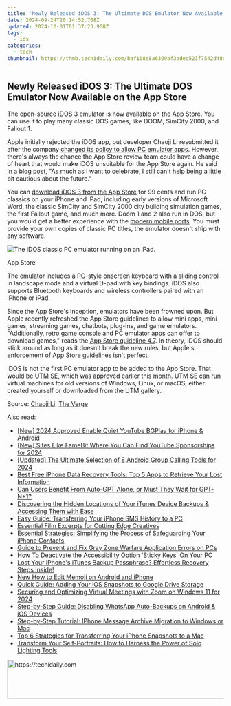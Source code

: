 ```yaml
---
title: "Newly Released iDOS 3: The Ultimate DOS Emulator Now Available on the App Store"
date: 2024-09-24T20:14:52.768Z
updated: 2024-10-01T01:37:23.968Z
tags:
  - ios
categories:
  - tech
thumbnail: https://thmb.techidaily.com/baf1b8e8a6309af3aded523f7542d48deabc8aba1c589761259a11d60427bc88.jpg
---
```


## Newly Released iDOS 3: The Ultimate DOS Emulator Now Available on the App Store

The open-source iDOS 3 emulator is now available on the App Store. You can use it to play many classic DOS games, like DOOM, SimCity 2000, and Fallout 1.

 Apple initially rejected the iDOS app, but developer Chaoji Li resubmitted it after the company [changed its policy to allow PC emulator apps](https://tiktok-videos.techidaily.com/updated-tiktok-broadcast-chrome-android-iphone-techniques/). However, there's always the chance the App Store review team could have a change of heart that would make iDOS unsuitable for the App Store again. He said in a blog post, "As much as I want to celebrate, I still can't help being a little bit cautious about the future."

 You can [download iDOS 3 from the App Store](https://apps.apple.com/app/id1580768213) for 99 cents and run PC classics on your iPhone and iPad, including early versions of Microsoft Word, the classic SimCity and SimCity 2000 city building simulation games, the first Fallout game, and much more. Doom 1 and 2 also run in DOS, but you would get a better experience with the [modern mobile ports](https://apps.apple.com/us/app/doom/id336347946). You must provide your own copies of classic PC titles, the emulator doesn't ship with any software.

![The iDOS classic PC emulator running on an iPad.](https://static1.howtogeekimages.com/wordpress/wp-content/uploads/2024/08/idos-classic-pc-emulator-command-line.png) 

App Store

 The emulator includes a PC-style onscreen keyboard with a sliding control in landscape mode and a virtual D-pad with key bindings. iDOS also supports Bluetooth keyboards and wireless controllers paired with an iPhone or iPad.

 Since the App Store's inception, emulators have been frowned upon. But Apple recently refreshed the App Store guidelines to allow mini apps, mini games, streaming games, chatbots, plug-ins, and game emulators. "Additionally, retro game console and PC emulator apps can offer to download games," reads the [App Store guideline 4.7](https://developer.apple.com/app-store/review/guidelines/#third-party-software). In theory, iDOS should stick around as long as it doesn't break the new rules, but Apple's enforcement of App Store guidelines isn't perfect.

 iDOS is not the first PC emulator app to be added to the App Store. That would be [UTM SE](https://facebook-video-content.techidaily.com/in-2024-insiders-look-at-streaming-content-on-social-media-platforms/), which was approved earlier this month. UTM SE can run virtual machines for old versions of Windows, Linux, or macOS, either created yourself or downloaded from the UTM gallery.

 Source: [Chaoji Li](https://litchie.com/2024/08/idos3-approved), [The Verge](https://www.theverge.com/2024/8/12/24218754/apple-idos-3-app-store-pc-emulator-rule-change)

<ins class="adsbygoogle"
     style="display:block"
     data-ad-format="autorelaxed"
     data-ad-client="ca-pub-7571918770474297"
     data-ad-slot="1223367746"></ins>

<ins class="adsbygoogle"
     style="display:block"
     data-ad-client="ca-pub-7571918770474297"
     data-ad-slot="8358498916"
     data-ad-format="auto"
     data-full-width-responsive="true"></ins>

<span class="atpl-alsoreadstyle">Also read:</span>
<div><ul>
<li><a href="https://youtube-web.techidaily.com/024-approved-enable-quiet-youtube-bgplay-for-iphone-and-android/"><u>[New] 2024 Approved Enable Quiet YouTube BGPlay for iPhone & Android</u></a></li>
<li><a href="https://facebook-video-share.techidaily.com/new-sites-like-famebit-where-you-can-find-youtube-sponsorships-for-2024/"><u>[New] Sites Like FameBit Where You Can Find YouTube Sponsorships for 2024</u></a></li>
<li><a href="https://digital-screen-recording.techidaily.com/updated-the-ultimate-selection-of-8-android-group-calling-tools-for-2024/"><u>[Updated] The Ultimate Selection of 8 Android Group Calling Tools for 2024</u></a></li>
<li><a href="https://os-tips.techidaily.com/best-free-iphone-data-recovery-tools-top-5-apps-to-retrieve-your-lost-information/"><u>Best Free iPhone Data Recovery Tools: Top 5 Apps to Retrieve Your Lost Information</u></a></li>
<li><a href="https://tech-hub.techidaily.com/can-users-benefit-from-auto-gpt-alone-or-must-they-wait-for-gpt-nplus1/"><u>Can Users Benefit From Auto-GPT Alone, or Must They Wait for GPT-N+1?</u></a></li>
<li><a href="https://os-tips.techidaily.com/discovering-the-hidden-locations-of-your-itunes-device-backups-and-accessing-them-with-ease/"><u>Discovering the Hidden Locations of Your iTunes Device Backups & Accessing Them with Ease</u></a></li>
<li><a href="https://os-tips.techidaily.com/easy-guide-transferring-your-iphone-sms-history-to-a-pc/"><u>Easy Guide: Transferring Your iPhone SMS History to a PC</u></a></li>
<li><a href="https://extra-lessons.techidaily.com/essential-film-excerpts-for-cutting-edge-creatives/"><u>Essential Film Excerpts for Cutting Edge Creatives</u></a></li>
<li><a href="https://os-tips.techidaily.com/essential-strategies-simplifying-the-process-of-safeguarding-your-iphone-contacts/"><u>Essential Strategies: Simplifying the Process of Safeguarding Your iPhone Contacts</u></a></li>
<li><a href="https://win-solutions.techidaily.com/guide-to-prevent-and-fix-gray-zone-warfare-application-errors-on-pcs/"><u>Guide to Prevent and Fix Gray Zone Warfare Application Errors on PCs</u></a></li>
<li><a href="https://tech-renaissance.techidaily.com/how-to-deactivate-the-accessibility-option-sticky-keys-on-your-pc/"><u>How To Deactivate the Accessibility Option 'Sticky Keys' On Your PC</u></a></li>
<li><a href="https://os-tips.techidaily.com/1723620204088-lost-your-iphones-itunes-backup-passphrase-effortless-recovery-steps-inside/"><u>Lost Your iPhone's iTunes Backup Passphrase? Effortless Recovery Steps Inside!</u></a></li>
<li><a href="https://meme-emoji.techidaily.com/new-how-to-edit-memoji-on-android-and-iphone/"><u>New How to Edit Memoji on Android and iPhone</u></a></li>
<li><a href="https://os-tips.techidaily.com/quick-guide-adding-your-ios-snapshots-to-google-drive-storage/"><u>Quick Guide: Adding Your iOS Snapshots to Google Drive Storage</u></a></li>
<li><a href="https://fox-access.techidaily.com/securing-and-optimizing-virtual-meetings-with-zoom-on-windows-11-for-2024/"><u>Securing and Optimizing Virtual Meetings with Zoom on Windows 11 for 2024</u></a></li>
<li><a href="https://os-tips.techidaily.com/step-by-step-guide-disabling-whatsapp-auto-backups-on-android-and-ios-devices/"><u>Step-by-Step Guide: Disabling WhatsApp Auto-Backups on Android & iOS Devices</u></a></li>
<li><a href="https://os-tips.techidaily.com/step-by-step-tutorial-iphone-message-archive-migration-to-windows-or-mac/"><u>Step-by-Step Tutorial: IPhone Message Archive Migration to Windows or Mac</u></a></li>
<li><a href="https://os-tips.techidaily.com/top-6-strategies-for-transferring-your-iphone-snapshots-to-a-mac/"><u>Top 6 Strategies for Transferring Your iPhone Snapshots to a Mac</u></a></li>
<li><a href="https://tech-recovery.techidaily.com/transform-your-self-portraits-how-to-harness-the-power-of-solo-lighting-tools/"><u>Transform Your Self-Portraits: How to Harness the Power of Solo Lighting Tools</u></a></li>
</ul></div>

<!-- affiliate ads begin -->
<a href="https://aidotcom.pxf.io/c/5597632/2134501/19576" target="_top" id="2134501">
  <img src="//a.impactradius-go.com/display-ad/19576-2134501" border="0" alt="https://techidaily.com" width="640" height="90"/>
</a>
<img height="0" width="0" src="https://aidotcom.pxf.io/i/5597632/2134501/19576" style="position:absolute;visibility:hidden;" border="0" />
<!-- affiliate ads end -->

